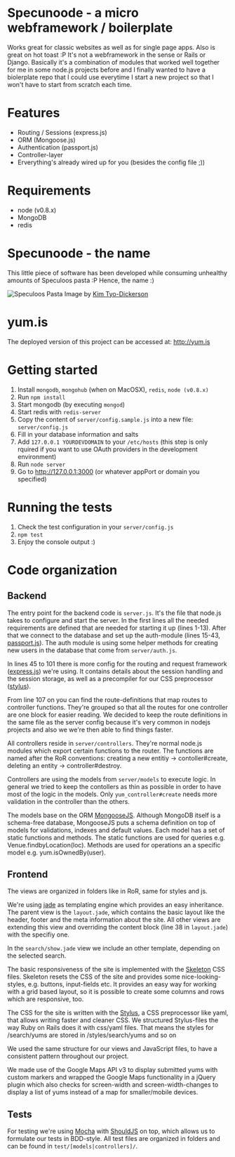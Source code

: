 Specunoode - a micro webframework / boilerplate
==============================================

Works great for classic websites as well as for single page apps. Also is great on hot toast :P
It's not a webframework in the sense or Rails or Django. Basically it's a combination of modules that worked well together for me in some node.js projects before and I finally wanted to have a biolerplate repo that I could use everytime I start a new project so that I won't have to start from scratch each time.

# Features

- Routing / Sessions (express.js)
- ORM (Mongoose.js)
- Authentication (passport.js)
- Controller-layer
- Erverything's already wired up for you (besides the config file ;))

# Requirements
- node (v0.8.x)
- MongoDB
- redis

# Specunoode - the name
This little piece of software has been developed while consuming unhealthy amounts of Speculoos pasta :P
Hence, the name :)

![Speculoos Pasta](http://farm4.static.flickr.com/3082/3216107732_5a4031dfd3.jpg)
Image by [Kim Tyo-Dickerson](http://www.flickr.com/photos/76282222@N00/3216107732/)

# yum.is

The deployed version of this project can be accessed at: <http://yum.is>

# Getting started

1. Install `mongodb`, `mongohub` (when on MacOSX), `redis`, `node (v0.8.x)`
2. Run `npm install`
3. Start mongodb (by executing `mongod`)
4. Start redis with `redis-server`
5. Copy the content of `server/config.sample.js` into a new file: `server/config.js`
6. Fill in your database information and salts
7. Add `127.0.0.1 YOURDEVDOMAIN` to your `/etc/hosts` (this step is only rquired if you want to use OAuth providers in the development environment)
8. Run `node server`
9. Go to <http://127.0.0.1:3000> (or whatever appPort or domain you specified)

# Running the tests

1. Check the test configuration in your `server/config.js`
2. `npm test`
3. Enjoy the console output :)

# Code organization

## Backend

The entry point for the backend code is `server.js`. It's the file that node.js takes to configure and start the server. In the first lines all the needed requirements are defined that are needed for starting it up (lines 1-13). After that we connect to the database and set up the auth-module (lines 15-43, [passport.js](http://passportjs.org)). The auth module is using some helper methods for creating new users in the database that come from `server/auth.js`.

In lines 45 to 101 there is more config for the routing and request framework ([express.js](http://expressjs.com)) we're using. It contains details about the session handling and the session storage, as well as a precompiler for our CSS preprocessor ([stylus](http://learnboost.github.com/stylus/)).

From line 107 on you can find the route-definitions that map routes to controller functions. They're grouped so that all the routes for one controller are one block for easier reading. We decided to keep the route definitions in the same file as the server config because it's very common in nodejs projects and also we we're then able to find things faster.

All controllers reside in `server/controllers`. They're normal node.js modules which export certain functions to the router. The functions are named after the RoR conventions: creating a new entitiy -> contoller#create, deleting an entity -> controller#destroy.

Controllers are using the models from `server/models` to execute logic. In general we tried to keep the contollers as thin as possible in order to have most of the logic in the models. Only `yum_controller#create` needs more validation in the controller than the others.

The models base on the ORM [MongooseJS](http://mongoosejs.com). Although MongoDB itself is a schema-free database, MongooseJS puts a schema definition on top of models for validations, indexes and default values. Each model has a set of static functions and methods. The static functions are used for queries e.g. Venue.findbyLocation(loc). Methods are used for operations an a specific model e.g. yum.isOwnedBy(user).

## Frontend

The views are organized in folders like in RoR, same for styles and js.

We're using [jade](http://jade-lang.com) as templating engine which provides an easy inheritance. 
The parent view is the `layout.jade`, which contains the basic layout like the header, footer and the meta information about the site. All other views are extending this view and overriding the content block (line 38 in `layout.jade`) with the specifiy one. 

In the `search/show.jade` view we include an other template, depending on the selected search. 

The basic responsiveness of the site is implemented with the [Skeleton](http://www.getskeleton.com/) CSS files. Skeleton resets the CSS of the site and provides some nice-looking-styles, e.g. buttons, input-fields etc. It provides an easy way for working with a grid based layout, so it is possible to create some columns and rows which are responsive, too. 

The CSS for the site is written with the [Stylus](http://learnboost.github.com/stylus/), a CSS preprocessor like yaml, that allows writing faster and cleaner CSS. We structured Stylus-files the way Ruby on Rails does it with css/yaml files. That means the styles for /search/yums are stored in /styles/search/yums and so on

We used the same structure for our views and JavaScript files, to have a consistent pattern throughout our project.

We made use of the Google Maps API v3 to display submitted yums with custom markers and wrapped the Google Maps functionality in a jQuery plugin which also checks for screen-width and screen-width-changes to display a list of yums instead of a map for smaller/mobile devices.

## Tests

For testing we're using [Mocha](http://visionmedia.github.com/mocha/) with [ShouldJS](https://github.com/visionmedia/should.js) on top, which allows us to formulate our tests in BDD-style. All test files are organized in folders and can be found in `test/[models|controllers]/`.
